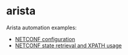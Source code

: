 # arista

Arista automation examples:

- [NETCONF configuration](https://github.com/saidvandeklundert/arista/blob/main/netconf/configuration.md)
- [NETCONF state retrieval and XPATH usage](https://github.com/saidvandeklundert/arista/blob/main/netconf/xpath.md)